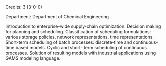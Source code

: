 Credits: 3 (3-0-0)

Department: Department of Chemical Engineering

Introduction to enterprise-wide supply-chain optimization. Decision making for planning and scheduling. Classification of scheduling formulations: various storage policies, network representations, time representations. Short-term scheduling of batch processes: discrete-time and continuous-time based models. Cyclic and short- term scheduling of continuous processes. Solution of resulting models with industrial applications using GAMS modeling language.